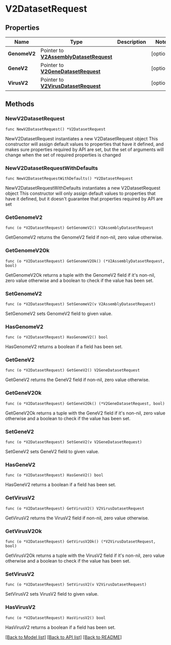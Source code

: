 # V2DatasetRequest

## Properties

Name | Type | Description | Notes
------------ | ------------- | ------------- | -------------
**GenomeV2** | Pointer to [**V2AssemblyDatasetRequest**](V2AssemblyDatasetRequest.md) |  | [optional] 
**GeneV2** | Pointer to [**V2GeneDatasetRequest**](V2GeneDatasetRequest.md) |  | [optional] 
**VirusV2** | Pointer to [**V2VirusDatasetRequest**](V2VirusDatasetRequest.md) |  | [optional] 

## Methods

### NewV2DatasetRequest

`func NewV2DatasetRequest() *V2DatasetRequest`

NewV2DatasetRequest instantiates a new V2DatasetRequest object
This constructor will assign default values to properties that have it defined,
and makes sure properties required by API are set, but the set of arguments
will change when the set of required properties is changed

### NewV2DatasetRequestWithDefaults

`func NewV2DatasetRequestWithDefaults() *V2DatasetRequest`

NewV2DatasetRequestWithDefaults instantiates a new V2DatasetRequest object
This constructor will only assign default values to properties that have it defined,
but it doesn't guarantee that properties required by API are set

### GetGenomeV2

`func (o *V2DatasetRequest) GetGenomeV2() V2AssemblyDatasetRequest`

GetGenomeV2 returns the GenomeV2 field if non-nil, zero value otherwise.

### GetGenomeV2Ok

`func (o *V2DatasetRequest) GetGenomeV2Ok() (*V2AssemblyDatasetRequest, bool)`

GetGenomeV2Ok returns a tuple with the GenomeV2 field if it's non-nil, zero value otherwise
and a boolean to check if the value has been set.

### SetGenomeV2

`func (o *V2DatasetRequest) SetGenomeV2(v V2AssemblyDatasetRequest)`

SetGenomeV2 sets GenomeV2 field to given value.

### HasGenomeV2

`func (o *V2DatasetRequest) HasGenomeV2() bool`

HasGenomeV2 returns a boolean if a field has been set.

### GetGeneV2

`func (o *V2DatasetRequest) GetGeneV2() V2GeneDatasetRequest`

GetGeneV2 returns the GeneV2 field if non-nil, zero value otherwise.

### GetGeneV2Ok

`func (o *V2DatasetRequest) GetGeneV2Ok() (*V2GeneDatasetRequest, bool)`

GetGeneV2Ok returns a tuple with the GeneV2 field if it's non-nil, zero value otherwise
and a boolean to check if the value has been set.

### SetGeneV2

`func (o *V2DatasetRequest) SetGeneV2(v V2GeneDatasetRequest)`

SetGeneV2 sets GeneV2 field to given value.

### HasGeneV2

`func (o *V2DatasetRequest) HasGeneV2() bool`

HasGeneV2 returns a boolean if a field has been set.

### GetVirusV2

`func (o *V2DatasetRequest) GetVirusV2() V2VirusDatasetRequest`

GetVirusV2 returns the VirusV2 field if non-nil, zero value otherwise.

### GetVirusV2Ok

`func (o *V2DatasetRequest) GetVirusV2Ok() (*V2VirusDatasetRequest, bool)`

GetVirusV2Ok returns a tuple with the VirusV2 field if it's non-nil, zero value otherwise
and a boolean to check if the value has been set.

### SetVirusV2

`func (o *V2DatasetRequest) SetVirusV2(v V2VirusDatasetRequest)`

SetVirusV2 sets VirusV2 field to given value.

### HasVirusV2

`func (o *V2DatasetRequest) HasVirusV2() bool`

HasVirusV2 returns a boolean if a field has been set.


[[Back to Model list]](../README.md#documentation-for-models) [[Back to API list]](../README.md#documentation-for-api-endpoints) [[Back to README]](../README.md)


